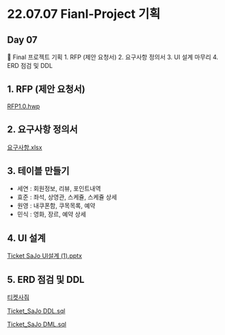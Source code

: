 # 22.07.07 Fianl-Project 기획

## Day 07

<aside>
🔑 Final 프로젝트 기획 
1. RFP (제안 요청서)
2. 요구사항 정의서
3. UI 설계 마무리
4. ERD 점검 및 DDL

</aside>

## 1. RFP (제안 요청서)

[RFP1.0.hwp](22%2007%2007%20Fianl-Project%20%E1%84%80%E1%85%B5%E1%84%92%E1%85%AC%E1%86%A8%202a657f69b6604e1795677485595659ad/RFP1.0.hwp)

## 2. 요구사항 정의서

[요구사항.xlsx](https://docs.google.com/spreadsheets/d/1zxziyQmYhLGoes65Drm3nR-ITSRQ8t1O/edit?usp=drive_web&ouid=105051611234612731581&rtpof=true)

## 3. 테이블 만들기

- 세연 : 회원정보, 리뷰, 포인트내역
- 효준 : 좌석, 상영관, 스케쥴, 스케쥴 상세
- 원영 : 내쿠폰함, 쿠목목록, 예약
- 민식 : 영화, 장르, 예약 상세

## 4. UI 설계

[Ticket SaJo UI설계 (1).pptx](https://docs.google.com/presentation/d/176k--5z45jnKjw7wpXgmnHfMEYfp_1rr/edit#slide=id.p1)

## 5. ERD 점검 및 DDL

[티켓사줘](https://www.erdcloud.com/d/Gb6vzq6LdsJjFpduL)

[Ticket_SaJo DDL.sql](22%2007%2007%20Fianl-Project%20%E1%84%80%E1%85%B5%E1%84%92%E1%85%AC%E1%86%A8%202a657f69b6604e1795677485595659ad/Ticket_SaJo_DDL.sql)

[Ticket_SaJo DML.sql](22%2007%2007%20Fianl-Project%20%E1%84%80%E1%85%B5%E1%84%92%E1%85%AC%E1%86%A8%202a657f69b6604e1795677485595659ad/Ticket_SaJo_DML.sql)